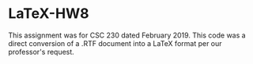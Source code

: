 # LaTeX-HW8
This assignment was for CSC 230 dated February 2019. This code was a direct conversion of a .RTF document into a LaTeX format per our professor's request. 
